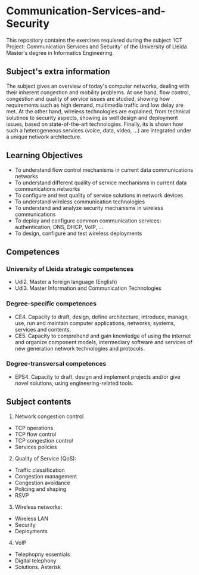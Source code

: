 # Communication-Services-and-Security

This repository contains the exercises requiered during the subject 'ICT Project: Communication Services and Security' of the University of Lleida Master's degree in Informatics Engineering.

## Subject's extra information
The subject gives an overview of today's computer networks, dealing with their inherent congestion and mobility problems. At one hand, flow control, congestion and quality of service issues are studied, showing how requirements such as high demand, multimedia traffic and low delay are met. At the other hand, wireless technologies are explained, from technical solutinos to security aspects, showing as well design and deployment issues, based on state-of-the-art technologies. Finally, its is shown how such a heterogeneous
services (voice, data, video, ...) are integrated under a unique network architecture.

## Learning Objectives
- To understand flow control mechanisms in current data communications networks
- To understand different quality of service mechanisms in current data communications networks
- To configure and test quality of service solutions in network devices
- To understand wireless communication technologies
- To understand and analyze security mechanisms in wireless communications
- To deploy and configure common communication services: authentication, DNS, DHCP, VoIP, ...
- To design, configure and test wireless deployments

## Competences
### University of Lleida strategic competences
- Udl2. Master a foreign language (English)
- Udl3. Master Information and Communication Technologies

### Degree-specific competences
- CE4. Capacity to draft, design, define architecture, introduce, manage, use, run and maintain computer applications, networks, systems, services and contents.
- CE5. Capacity to comprehend and gain knowledge of using the internet and organize component models, intermediary software and services of new generation network technologies and protocols.

### Degree-transversal competences
- EPS4. Capacity to draft, design and implement projects and/or give novel solutions, using engineering-related tools.

## Subject contents
1. Network congestion control
  - TCP operations
  - TCP flow control
  - TCP congestion control
  - Services policies
2. Quality of Service (QoS):
  - Traffic classification
  - Congestion management
  - Congestion avoidance
  - Policing and shaping
  - RSVP
3. Wireless networks:
  - Wireless LAN
  - Security
  - Deployments
4. VoIP
  - Telephopny essentials
  - Digital telephony
  - Solutions. Asterisk
